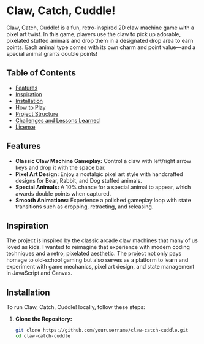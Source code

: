 # Claw, Catch, Cuddle!

Claw, Catch, Cuddle! is a fun, retro-inspired 2D claw machine game with a pixel art twist. In this game, players use the claw to pick up adorable, pixelated stuffed animals and drop them in a designated drop area to earn points. Each animal type comes with its own charm and point value—and a special animal grants double points!

## Table of Contents

- [Features](#features)
- [Inspiration](#inspiration)
- [Installation](#installation)
- [How to Play](#how-to-play)
- [Project Structure](#project-structure)
- [Challenges and Lessons Learned](#challenges-and-lessons-learned)
- [License](#license)

## Features

- **Classic Claw Machine Gameplay:** Control a claw with left/right arrow keys and drop it with the space bar.
- **Pixel Art Design:** Enjoy a nostalgic pixel art style with handcrafted designs for Bear, Rabbit, and Dog stuffed animals.
- **Special Animals:** A 10% chance for a special animal to appear, which awards double points when captured.
- **Smooth Animations:** Experience a polished gameplay loop with state transitions such as dropping, retracting, and releasing.

## Inspiration

The project is inspired by the classic arcade claw machines that many of us loved as kids. I wanted to reimagine that experience with modern coding techniques and a retro, pixelated aesthetic. The project not only pays homage to old-school gaming but also serves as a platform to learn and experiment with game mechanics, pixel art design, and state management in JavaScript and Canvas.

## Installation

To run Claw, Catch, Cuddle! locally, follow these steps:

1. **Clone the Repository:**

   ```bash
   git clone https://github.com/yourusername/claw-catch-cuddle.git
   cd claw-catch-cuddle
